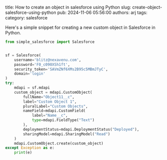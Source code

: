 title: How to create an object in salesforce using Python
slug: create-object-salesforce-using-python
pub: 2024-11-06 05:56:00
authors: arj
tags: 
category: salesforce

Here's a simple snippet for creating a new custom object in Salesforce in Python.

```python
from simple_salesforce import Salesforce


sf = Salesforce(
    username='blitz@nexavenu.com',
    password='F0_c090XSh1ft',
    security_token='SAVmZNf6XMs2B95c5MBmJTyC',
    domain='login'
)
try:
    mdapi = sf.mdapi
    custom_object = mdapi.CustomObject(
        fullName="Object11__c",
        label="Custom Object 1",
        pluralLabel="Custom Objects",
        nameField=mdapi.CustomField(
            label="Name__c",
            type=mdapi.FieldType("Text")
        ),
        deploymentStatus=mdapi.DeploymentStatus("Deployed"),
        sharingModel=mdapi.SharingModel("Read")
    )
    mdapi.CustomObject.create(custom_object)
except Exception as e:
    print(e)
```